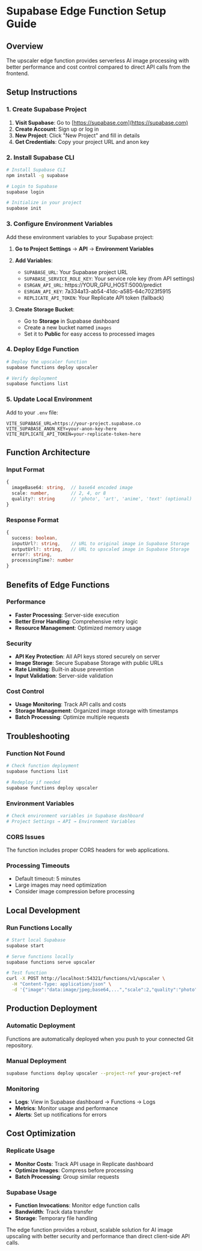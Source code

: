 # Supabase Edge Function Setup Guide

## Overview

The upscaler edge function provides serverless AI image processing with better performance and cost control compared to direct API calls from the frontend.

## Setup Instructions

### 1. Create Supabase Project

1. **Visit Supabase**: Go to [https://supabase.com](https://supabase.com)
2. **Create Account**: Sign up or log in
3. **New Project**: Click "New Project" and fill in details
4. **Get Credentials**: Copy your project URL and anon key

### 2. Install Supabase CLI

```bash
# Install Supabase CLI
npm install -g supabase

# Login to Supabase
supabase login

# Initialize in your project
supabase init
```

### 3. Configure Environment Variables

Add these environment variables to your Supabase project:

1. **Go to Project Settings** → **API** → **Environment Variables**
2. **Add Variables**:
   - `SUPABASE_URL`: Your Supabase project URL
   - `SUPABASE_SERVICE_ROLE_KEY`: Your service role key (from API settings)
   - `ESRGAN_API_URL`: https://YOUR_GPU_HOST:5000/predict
   - `ESRGAN_API_KEY`: 7a334a13-ab54-41dc-a585-64c7023f5915
   - `REPLICATE_API_TOKEN`: Your Replicate API token (fallback)

3. **Create Storage Bucket**:
   - Go to **Storage** in Supabase dashboard
   - Create a new bucket named `images`
   - Set it to **Public** for easy access to processed images

### 4. Deploy Edge Function

```bash
# Deploy the upscaler function
supabase functions deploy upscaler

# Verify deployment
supabase functions list
```

### 5. Update Local Environment

Add to your `.env` file:

```env
VITE_SUPABASE_URL=https://your-project.supabase.co
VITE_SUPABASE_ANON_KEY=your-anon-key-here
VITE_REPLICATE_API_TOKEN=your-replicate-token-here
```

## Function Architecture

### Input Format
```typescript
{
  imageBase64: string,  // base64 encoded image
  scale: number,        // 2, 4, or 8
  quality?: string      // 'photo', 'art', 'anime', 'text' (optional)
}
```

### Response Format
```typescript
{
  success: boolean,
  inputUrl?: string,    // URL to original image in Supabase Storage
  outputUrl?: string,   // URL to upscaled image in Supabase Storage
  error?: string,
  processingTime?: number
}
```

## Benefits of Edge Functions

### Performance
- **Faster Processing**: Server-side execution
- **Better Error Handling**: Comprehensive retry logic
- **Resource Management**: Optimized memory usage

### Security
- **API Key Protection**: All API keys stored securely on server
- **Image Storage**: Secure Supabase Storage with public URLs
- **Rate Limiting**: Built-in abuse prevention
- **Input Validation**: Server-side validation

### Cost Control
- **Usage Monitoring**: Track API calls and costs
- **Storage Management**: Organized image storage with timestamps
- **Batch Processing**: Optimize multiple requests

## Troubleshooting

### Function Not Found
```bash
# Check function deployment
supabase functions list

# Redeploy if needed
supabase functions deploy upscaler
```

### Environment Variables
```bash
# Check environment variables in Supabase dashboard
# Project Settings → API → Environment Variables
```

### CORS Issues
The function includes proper CORS headers for web applications.

### Processing Timeouts
- Default timeout: 5 minutes
- Large images may need optimization
- Consider image compression before processing

## Local Development

### Run Functions Locally
```bash
# Start local Supabase
supabase start

# Serve functions locally
supabase functions serve upscaler

# Test function
curl -X POST http://localhost:54321/functions/v1/upscaler \
  -H "Content-Type: application/json" \
  -d '{"image":"data:image/jpeg;base64,...","scale":2,"quality":"photo"}'
```

## Production Deployment

### Automatic Deployment
Functions are automatically deployed when you push to your connected Git repository.

### Manual Deployment
```bash
supabase functions deploy upscaler --project-ref your-project-ref
```

### Monitoring
- **Logs**: View in Supabase dashboard → Functions → Logs
- **Metrics**: Monitor usage and performance
- **Alerts**: Set up notifications for errors

## Cost Optimization

### Replicate Usage
- **Monitor Costs**: Track API usage in Replicate dashboard
- **Optimize Images**: Compress before processing
- **Batch Processing**: Group similar requests

### Supabase Usage
- **Function Invocations**: Monitor edge function calls
- **Bandwidth**: Track data transfer
- **Storage**: Temporary file handling

The edge function provides a robust, scalable solution for AI image upscaling with better security and performance than direct client-side API calls.